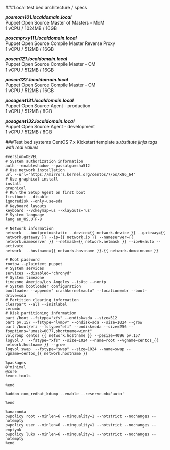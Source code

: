 ###Local test bed architecture / specs

***posmom101.localdomain.local***  
Puppet Open Source Master of Masters - MoM  
1 vCPU / 1024MB / 16GB  

***poscmprxy111.localdomain.local***  
Puppet Open Source Compile Master Reverse Proxy  
1 vCPU / 512MB / 16GB  

***poscm121.localdomain.local***  
Puppet Open Source Compile Master - CM  
1 vCPU / 512MB / 16GB  

***poscm122.localdomain.local***  
Puppet Open Source Compile Master - CM  
1 vCPU / 512MB / 16GB  

***posagent131.localdomain.local***  
Puppet Open Source Agent - production  
1 vCPU / 512MB / 8GB  

***posagent132.localdomain.local***  
Puppet Open Source Agent - development  
1 vCPU / 512MB / 8GB  


###Test bed systems CentOS 7.x Kickstart template
*substitute jinja tags with real values*

```
#version=DEVEL
# System authorization information
auth --enableshadow --passalgo=sha512
# Use network installation
url --url="https://mirrors.kernel.org/centos/7/os/x86_64"
# Use graphical install
install
graphical
# Run the Setup Agent on first boot
firstboot --disable
ignoredisk --only-use=sda
# Keyboard layouts
keyboard --vckeymap=us --xlayouts='us'
# System language
lang en_US.UTF-8

# Network information
network  --bootproto=static --device={{ network.device }} --gateway={{ network.gateway }} --ip={{ network.ip }} --nameserver={{ network.nameserver }} --netmask={{ network.netmask }} --ipv6=auto --activate
network  --hostname={{ network.hostname }}.{{ network.domainname }}

# Root password
rootpw --plaintext puppet
# System services
services --disabled="chronyd"
# System timezone
timezone America/Los_Angeles --isUtc --nontp
# System bootloader configuration
bootloader --append=" crashkernel=auto" --location=mbr --boot-drive=sda
# Partition clearing information
clearpart --all --initlabel
zerombr
# Disk partitioning information
part /boot --fstype="xfs" --ondisk=sda --size=512
part pv.157 --fstype="lvmpv" --ondisk=sda --size=1024 --grow
part /boot/efi --fstype="efi" --ondisk=sda --size=256 --fsoptions="umask=0077,shortname=winnt"
volgroup centos_{{ network.hostname }} --pesize=4096 pv.157
logvol /  --fstype="xfs" --size=1024 --name=root --vgname=centos_{{ network.hostname }} --grow
logvol swap  --fstype="swap" --size=1024 --name=swap --vgname=centos_{{ network.hostname }}

%packages
@^minimal
@core
kexec-tools

%end

%addon com_redhat_kdump --enable --reserve-mb='auto'

%end

%anaconda
pwpolicy root --minlen=6 --minquality=1 --notstrict --nochanges --notempty
pwpolicy user --minlen=6 --minquality=1 --notstrict --nochanges --emptyok
pwpolicy luks --minlen=6 --minquality=1 --notstrict --nochanges --notempty
%end
```